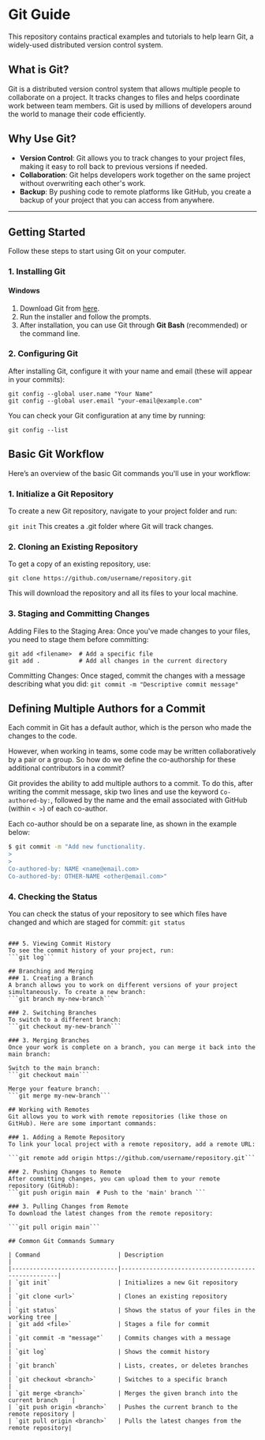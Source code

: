 # Git Guide

This repository contains practical examples and tutorials to help learn Git, a widely-used distributed version control system.

## What is Git?

Git is a distributed version control system that allows multiple people to collaborate on a project. It tracks changes to files and helps coordinate work between team members. Git is used by millions of developers around the world to manage their code efficiently.

## Why Use Git?

- **Version Control**: Git allows you to track changes to your project files, making it easy to roll back to previous versions if needed.
- **Collaboration**: Git helps developers work together on the same project without overwriting each other's work.
- **Backup**: By pushing code to remote platforms like GitHub, you create a backup of your project that you can access from anywhere.

---

## Getting Started

Follow these steps to start using Git on your computer.

### 1. Installing Git

#### Windows
1. Download Git from [here](https://git-scm.com/download/win).
2. Run the installer and follow the prompts.
3. After installation, you can use Git through **Git Bash** (recommended) or the command line.

### 2. Configuring Git 
After installing Git, configure it with your name and email (these will appear in your commits):
```
git config --global user.name "Your Name"
git config --global user.email "your-email@example.com"
```

You can check your Git configuration at any time by running:
```
git config --list
```

## Basic Git Workflow 
Here’s an overview of the basic Git commands you'll use in your workflow:

### 1. Initialize a Git Repository
To create a new Git repository, navigate to your project folder and run:

```git init```
This creates a .git folder where Git will track changes.

### 2. Cloning an Existing Repository
To get a copy of an existing repository, use:

```git clone https://github.com/username/repository.git```

This will download the repository and all its files to your local machine.

### 3. Staging and Committing Changes
Adding Files to the Staging Area:
Once you've made changes to your files, you need to stage them before committing:
```
git add <filename>  # Add a specific file
git add .           # Add all changes in the current directory
```

Committing Changes:
Once staged, commit the changes with a message describing what you did:
```git commit -m "Descriptive commit message"```

## Defining Multiple Authors for a Commit

Each commit in Git has a default author, which is the person who made the changes to the code.

However, when working in teams, some code may be written collaboratively by a pair or a group. So how do we define the co-authorship for these additional contributors in a commit?

Git provides the ability to add multiple authors to a commit. To do this, after writing the commit message, skip two lines and use the keyword `Co-authored-by:`, followed by the name and the email associated with GitHub (within `< >`) of each co-author.

Each co-author should be on a separate line, as shown in the example below:

```bash
$ git commit -m "Add new functionality.
>
>
Co-authored-by: NAME <name@email.com>
Co-authored-by: OTHER-NAME <other@email.com>"
```
### 4. Checking the Status
You can check the status of your repository to see which files have changed and which are staged for commit:
```git status```
```

### 5. Viewing Commit History
To see the commit history of your project, run:
```git log```

## Branching and Merging
### 1. Creating a Branch
A branch allows you to work on different versions of your project simultaneously. To create a new branch:
```git branch my-new-branch```

### 2. Switching Branches
To switch to a different branch:
```git checkout my-new-branch```

### 3. Merging Branches
Once your work is complete on a branch, you can merge it back into the main branch:

Switch to the main branch:
```git checkout main```

Merge your feature branch:
```git merge my-new-branch```

## Working with Remotes
Git allows you to work with remote repositories (like those on GitHub). Here are some important commands:

### 1. Adding a Remote Repository
To link your local project with a remote repository, add a remote URL:

```git remote add origin https://github.com/username/repository.git```

### 2. Pushing Changes to Remote
After committing changes, you can upload them to your remote repository (GitHub):
```git push origin main  # Push to the 'main' branch ```

### 3. Pulling Changes from Remote
To download the latest changes from the remote repository:

```git pull origin main```

## Common Git Commands Summary

| Command                      | Description                                        |
|------------------------------|----------------------------------------------------|
| `git init`                   | Initializes a new Git repository                   |
| `git clone <url>`            | Clones an existing repository                      |
| `git status`                 | Shows the status of your files in the working tree |
| `git add <file>`             | Stages a file for commit                           |
| `git commit -m "message"`    | Commits changes with a message                     |
| `git log`                    | Shows the commit history                           |
| `git branch`                 | Lists, creates, or deletes branches                |
| `git checkout <branch>`      | Switches to a specific branch                      |
| `git merge <branch>`         | Merges the given branch into the current branch    |
| `git push origin <branch>`   | Pushes the current branch to the remote repository |
| `git pull origin <branch>`   | Pulls the latest changes from the remote repository|
